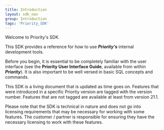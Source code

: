 ```yaml
---
title: Introduction
layout: sdk_nav
group: Introduction
tags: 'Priority_SDK'
---
```


Welcome to Priority's SDK.

This SDK provides a reference for how to use ***Priority's*** internal development tools.

Before you begin, it is essential to be completely familiar with the user interface (see the **Priority User Interface Guide**, available from within ***Priority***). It is also important to be well versed in basic SQL concepts and commands.

This SDK is a living document that is updated as time goes on. Features that were introduced in a specific Priority version are tagged with the version number. Features that are not tagged are available at least from version 21.1.

Please note that the SDK is technical in nature and does not go into licensing requirements that may be necessary for working with some features. The customer / partner is responsible for ensuring they have the necessary licensing to work with these features. 

